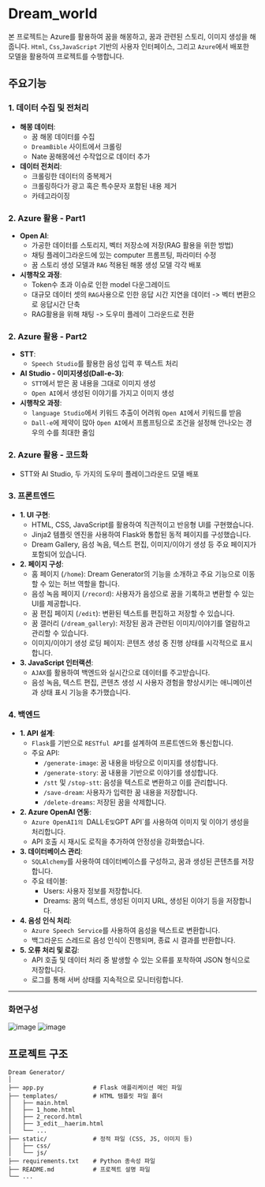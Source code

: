 # Dream_world
본 프로젝트는 Azure를 활용하여 꿈을 해몽하고, 꿈과 관련된 스토리, 이미지 생성을 해줍니다.  `Html`, `Css`,`JavaScript` 기반의 사용자 인터페이스, 그리고 `Azure`에서 배포한 모델을 활용하여 프로젝트를 수행합니다.

## 주요기능

### 1. 데이터 수집 및 전처리
- **해몽 데이터**:
  - 꿈 해몽 데이터를 수집
  - `DreamBible` 사이트에서 크롤링
  - Nate 꿈해몽에선 수작업으로 데이터 추가
- **데이터 전처리**:
  - 크롤링한 데이터의 중복제거
  - 크롤링하다가 광고 혹은 특수문자 포함된 내용 제거
  - 카테고라이징<br>
    
### 2. Azure 활용 - Part1
- **Open AI**:
  - 가공한 데이터를 스토리지, 벡터 저장소에 저장(RAG 활용을 위한 방법)
  - 채팅 플레이그라운드에 있는 computer 프롬프팅, 파라미터 수정
  - 꿈 스토리 생성 모델과 `RAG` 적용된 해몽 생성 모델 각각 배포
- **시행착오 과정**:
  - Token수 초과 이슈로 인한 model 다운그레이드
  - 대규모 데이터 셋의 `RAG`사용으로 인한 응답 시간 지연을 데이터 -> 벡터 변환으로 응답시간 단축
  - RAG활용을 위해 채팅 -> 도우미 플레이 그라운드로 전환<br> 
### 2. Azure 활용 - Part2
- **STT**:
    - `Speech Studio`를 활용한 음성 입력 후 텍스트 처리
- **AI Studio - 이미지생성(Dall-e-3)**:
    - `STT`에서 받은 꿈 내용을 그대로 이미지 생성
    - `Open AI`에서 생성된 이야기를 가지고 이미지 생성
- **시행착오 과정**:
    - `language Studio`에서 키워드 추출이 어려워 `Open AI`에서 키워드를 받음
    - `Dall-e`에 제약이 많아 `Open AI`에서 프롬프팅으로 조건을 설정해 안나오는 경우의 수를 최대한 줄임<br>
### 2. Azure 활용 - 코드화
- STT와 AI Studio, 두 가지의 도우미 플레이그라운드 모델 배포

### 3. 프론트엔드
- **1. UI 구현**:
    - HTML, CSS, JavaScript를 활용하여 직관적이고 반응형 UI를 구현했습니다.
    - Jinja2 템플릿 엔진을 사용하여 Flask와 통합된 동적 페이지를 구성했습니다.
    - Dream Gallery, 음성 녹음, 텍스트 편집, 이미지/이야기 생성 등 주요 페이지가 포함되어 있습니다.
- **2. 페이지 구성**:
    - 홈 페이지 (`/home`): Dream Generator의 기능을 소개하고 주요 기능으로 이동할 수 있는 허브 역할을 합니다.
    - 음성 녹음 페이지 (`/record`): 사용자가 음성으로 꿈을 기록하고 변환할 수 있는 UI를 제공합니다.
    - 꿈 편집 페이지 (`/edit`): 변환된 텍스트를 편집하고 저장할 수 있습니다.
    - 꿈 갤러리 (`/dream_gallery`): 저장된 꿈과 관련된 이미지/이야기를 열람하고 관리할 수 있습니다.
    - 이미지/이야기 생성 로딩 페이지: 콘텐츠 생성 중 진행 상태를 시각적으로 표시합니다.
- **3. JavaScript 인터랙션**:
    - `AJAX`를 활용하여 백엔드와 실시간으로 데이터를 주고받습니다.
    - 음성 녹음, 텍스트 편집, 콘텐츠 생성 시 사용자 경험을 향상시키는 애니메이션과 상태 표시 기능을   추가했습니다.

### 4. 백엔드
- **1. API 설계**:
    - `Flask`를 기반으로 `RESTful API`를 설계하여 프론트엔드와 통신합니다.
    - 주요 API:
        - `/generate-image`: 꿈 내용을 바탕으로 이미지를 생성합니다.
        - `/generate-story`: 꿈 내용을 기반으로 이야기를 생성합니다.
        - `/stt` 및 `/stop-stt`: 음성을 텍스트로 변환하고 이를 관리합니다.
        - `/save-dream`: 사용자가 입력한 꿈 내용을 저장합니다.
        - `/delete-dreams`: 저장된 꿈을 삭제합니다.
- **2. Azure OpenAI 연동**:
    - `Azure OpenAI1의 `DALL·E` 및 `GPT API`를 사용하여 이미지 및 이야기 생성을 처리합니다.
    - API 호출 시 재시도 로직을 추가하여 안정성을 강화했습니다.
- **3. 데이터베이스 관리**:
    - `SQLAlchemy`를 사용하여 데이터베이스를 구성하고, 꿈과 생성된 콘텐츠를 저장합니다.
    - 주요 테이블:
        - Users: 사용자 정보를 저장합니다.
        - Dreams: 꿈의 텍스트, 생성된 이미지 URL, 생성된 이야기 등을 저장합니다.
- **4. 음성 인식 처리**:
    - `Azure Speech Service`를 사용하여 음성을 텍스트로 변환합니다.
    - 백그라운드 스레드로 음성 인식이 진행되며, 종료 시 결과를 반환합니다.
- **5. 오류 처리 및 로깅**:
    - API 호출 및 데이터 처리 중 발생할 수 있는 오류를 포착하여 JSON 형식으로 저장합니다.
    - 로그를 통해 서버 상태를 지속적으로 모니터링합니다.

---
### 화면구성
![image](https://github.com/user-attachments/assets/d2d8b30b-f3cf-4213-85c2-f7dcbfba1eec)
![image](https://github.com/user-attachments/assets/2b5e8a1a-09f5-4eb3-be25-898f1bf4c162)


## 프로젝트 구조

```plaintext
Dream Generator/
│
├── app.py              # Flask 애플리케이션 메인 파일
├── templates/          # HTML 템플릿 파일 폴더
│   ├── main.html
│   ├── 1_home.html
│   ├── 2_record.html
│   ├── 3_edit__haerim.html
│   └── ...
├── static/             # 정적 파일 (CSS, JS, 이미지 등)
│   ├── css/
│   └── js/
├── requirements.txt    # Python 종속성 파일
├── README.md           # 프로젝트 설명 파일
└── ...
```


      
